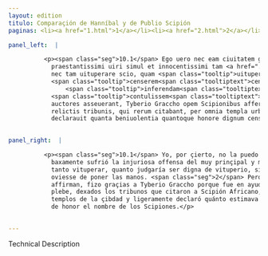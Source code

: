 ```yaml
---
layout: edition
titulo: Comparaçión de Hanníbal y de Publio Scipión
paginas: <li><a href="1.html">1</a></li><li><a href="2.html">2</a></li><li><a href="3.html">3</a></li><li><a href="4.html">4</a></li><li><a href="5.html">5</a></li><li><a href="6.html">6</a></li><li><a href="7.html">7</a></li><li><a href="8.html">8</a></li><li><a href="9.html">9</a></li><li><a href="10.html">10</a></li><li><a href="11.html">11</a></li><li><a href="12.html">12</a></li><li><a href="13.html">13</a></li>

panel_left:  |

          <p><span class="seg">10.1</span> Ego uero nec eam ciuitatem gratam appellare possum, quae
            praestantissimi uiri simul et innocentissimi tam <a href="../public/images/1478/128r.jpg" target="new"><img class="facs" src="../public/images/1491/1491.jpg"/></a>[128r] abiecte ignominiam tulit,
            nec tam uituperare scio, quam <span class="tooltip">uituperandum<span class="tooltiptext">uituperandam <span class="siglas">F N R S U r s</span> </span></span>
            <span class="tooltip">censerem<span class="tooltiptext">censeam <span class="siglas">R</span> </span></span>, si ad eam iniuriam
                <span class="tooltip">inferendam<span class="tooltiptext">inferenda <span class="siglas">E</span> conferendam <span class="siglas">M</span> </span></span>
            <span class="tooltip">contulissem<span class="tooltiptext">contulisset <span class="siglas">F N R S U W r s</span> intullisset <span class="siglas">M</span> </span></span> manus. <span class="seg">2</span> Verum senatus, ut omnes
            auctores asseuerant, Tyberio Graccho opem Scipionibus afferenti gratias egit, et plaebs
            relictis tribunis, qui rerum citabant, per omnia templa urbis Ahricanum secuta facile
            declarauit quanta beniuolentia quantoque honore dignum censeret Scipionum nomen.</p>
        

panel_right:  |

          <p><span class="seg">10.1</span> Yo, por çierto, no la puedo llamar çibdad agradeçida, pues tan
            baxamente sufrió la injuriosa offensa del muy prinçipal y muy innocente varón y no la sé
            tanto vituperar, quanto judgaría ser digna de vituperio, si para inferir aquella injuria
            oviesse de poner las manos. <span class="seg">2</span> Pero el senado, segund que todos los auctores
            affirman, fizo graçias a Tyberio Graccho porque fue en ayuda de los Scipiones, y la
            plebe, dexados los tribunos que citaron a Scipión Africano, le seguió por todos los
            templos de la çibdad y ligeramente declaró quánto estimava ser digno de benivolencia y
            de honor el nombre de los Scipiones.</p>
        

---
```


Technical Description 